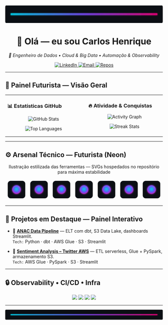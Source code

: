 <p align="center">
  <img alt="neon-divider" src="https://raw.githubusercontent.com/henrique999930-lgtm/henrique999930-lgtm/main/assets/neon-divider.svg" style="max-width:100%;height:56px" />
</p>

<h1 align="center">👋 Olá — eu sou <strong>Carlos Henrique</strong></h1>
<p align="center"><em>🚀 Engenheiro de Dados • Cloud & Big Data • Automação & Observability</em></p>

<div align="center" style="margin-top:10px;">
  <a href="https://linkedin.com/in/carlos-henrique-2a0008378" target="_blank">
    <img src="https://img.shields.io/badge/-LinkedIn-%230077B5?style=for-the-badge&logo=linkedin&logoColor=white" alt="LinkedIn"/>
  </a>
  <a href="mailto:henrique999930@gmail.com">
    <img src="https://img.shields.io/badge/-Gmail-%23333?style=for-the-badge&logo=gmail&logoColor=white" alt="Email"/>
  </a>
  <a href="https://github.com/henrique999930-lgtm?tab=repositories">
    <img src="https://img.shields.io/badge/-Repositórios-%23000000?style=for-the-badge&logo=github&logoColor=white" alt="Repos"/>
  </a>
</div>

---

## 🔮 Painel Futurista — Visão Geral

<table width="100%" cellpadding="8">
<tr>
<td valign="top" width="49%">

### 📊 Estatísticas GitHub
<p align="center">
  <img src="https://github-readme-stats.vercel.app/api?username=henrique999930-lgtm&show_icons=true&theme=tokyonight&count_private=true&hide_border=true" alt="GitHub Stats" />
</p>
<p align="center">
  <img src="https://github-readme-stats.vercel.app/api/top-langs/?username=henrique999930-lgtm&layout=compact&theme=tokyonight&hide_border=true" alt="Top Languages" />
</p>

</td>
<td valign="top" width="2%"></td>
<td valign="top" width="49%">

### 🔥 Atividade & Conquistas
<p align="center">
  <img src="https://github-readme-activity-graph.vercel.app/graph?username=henrique999930-lgtm&theme=tokyo-night&hide_border=true" alt="Activity Graph" />
</p>
<p align="center">
  <img src="https://github-readme-streak-stats.herokuapp.com?user=henrique999930-lgtm&theme=tokyonight&hide_border=true" alt="Streak Stats" />
</p>

</td>
</tr>
</table>

---

## ⚙️ Arsenal Técnico — Futurista (Neon)
<p align="center">Ilustração estilizada das ferramentas — SVGs hospedados no repositório para máxima estabilidade</p>

<p align="center">
  <img src="https://raw.githubusercontent.com/henrique999930-lgtm/henrique999930-lgtm/main/assets/neon-circle.svg" width="56" alt="aws" style="margin:6px"/>
  <img src="https://raw.githubusercontent.com/henrique999930-lgtm/henrique999930-lgtm/main/assets/neon-circle.svg" width="56" alt="gcp" style="margin:6px"/>
  <img src="https://raw.githubusercontent.com/henrique999930-lgtm/henrique999930-lgtm/main/assets/neon-circle.svg" width="56" alt="docker" style="margin:6px"/>
  <img src="https://raw.githubusercontent.com/henrique999930-lgtm/henrique999930-lgtm/main/assets/neon-circle.svg" width="56" alt="python" style="margin:6px"/>
  <img src="https://raw.githubusercontent.com/henrique999930-lgtm/henrique999930-lgtm/main/assets/neon-circle.svg" width="56" alt="pyspark" style="margin:6px"/>
  <img src="https://raw.githubusercontent.com/henrique999930-lgtm/henrique999930-lgtm/main/assets/neon-circle.svg" width="56" alt="sql" style="margin:6px"/>
  <img src="https://raw.githubusercontent.com/henrique999930-lgtm/henrique999930-lgtm/main/assets/neon-circle.svg" width="56" alt="git" style="margin:6px"/>
</p>

---

## 💼 Projetos em Destaque — Painel Interativo

- 🔷 **[ANAC Data Pipeline](https://github.com/henrique999930-lgtm/anac-data-pipeline)** — ELT com dbt, S3 Data Lake, dashboards Streamlit.  
  `Tech:` Python · dbt · AWS Glue · S3 · Streamlit

- 🔷 **[Sentiment Analysis – Twitter AWS](https://github.com/henrique999930-lgtm/projeto-sentimento-twitter-aws)** — ETL serverless, Glue + PySpark, armazenamento S3.  
  `Tech:` AWS Glue · PySpark · S3 · Streamlit

---

## 🔒 Observability • CI/CD • Infra

<p align="center">
  <img src="https://img.shields.io/badge/CI-GitHub%20Actions-2088ff?style=for-the-badge&logo=githubactions&logoColor=white" />
  <img src="https://img.shields.io/badge/Infra-Terraform-7b42f6?style=for-the-badge&logo=terraform&logoColor=white" />
  <img src="https://img.shields.io/badge/Security-Snyk-ff7b7b?style=for-the-badge&logo=snyk&logoColor=white" />
  <img src="https://img.shields.io/badge/Monitoring-Prometheus-ffb86b?style=for-the-badge&logo=prometheus&logoColor=black" />
</p>

---

<p align="center">
  <img alt="neon-divider" src="https://raw.githubusercontent.com/henrique999930-lgtm/henrique999930-lgtm/main/assets/neon-divider.svg" style="max-width:100%;height:32px" />
</p>
